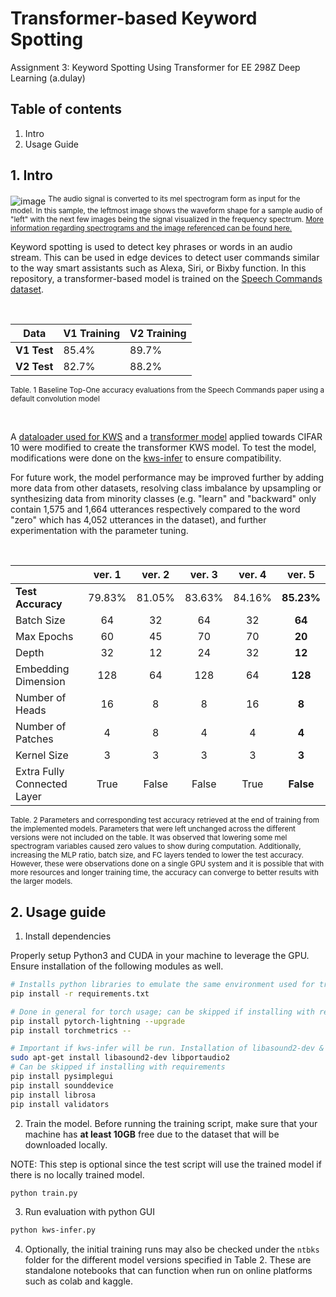 # Transformer-based Keyword Spotting
Assignment 3: Keyword Spotting Using Transformer for EE 298Z Deep Learning (a.dulay)

## Table of contents
1. Intro
2. Usage Guide

## 1. Intro
![image](https://user-images.githubusercontent.com/43136926/170849779-acd83e41-a35d-438d-abac-52af76eeb56d.png)
<sup>The audio signal is converted to its mel spectrogram form as input for the model. In this sample, the leftmost image shows the waveform shape for a sample audio of "left" with the next few images being the signal visualized in the frequency spectrum. <a href="https://github.com/izzajalandoni/Deep-Learning-Helper/blob/main/Notes/Homework_3.pdf">More information regarding spectrograms and the image referenced can be found here.</a></sup>

Keyword spotting is used to detect key phrases or words in an audio stream. This can be used in edge devices to detect user commands similar to the way smart assistants such as Alexa, Siri, or Bixby function. In this repository, a transformer-based model is trained on the [Speech Commands dataset](https://arxiv.org/pdf/1804.03209.pdf). 

<br/>

| Data     | V1 Training | V2 Training |
|----------|-------------|-------------|
| **V1 Test**  | 85.4%       | 89.7%       |
| **V2 Test**  | 82.7%       | 88.2%       |

<sup>Table. 1 Baseline Top-One accuracy evaluations from the Speech Commands paper using a default convolution model</sup>

<br/>

A [dataloader used for KWS](https://github.com/roatienza/Deep-Learning-Experiments/blob/master/versions/2022/supervised/python/kws_demo.ipynb) and a [transformer model](https://github.com/roatienza/Deep-Learning-Experiments/blob/master/versions/2022/transformer/python/transformer_demo.ipynb) applied towards CIFAR 10 were modified to create the transformer KWS model. To test the model, modifications were done on the [kws-infer](https://github.com/roatienza/Deep-Learning-Experiments/blob/master/versions/2022/supervised/python/kws-infer.py) to ensure compatibility.

For future work, the model performance may be improved further by adding more data from other datasets, resolving class imbalance by upsampling or synthesizing data from minority classes (e.g. "learn" and "backward" only contain 1,575 and 1,664 utterances respectively compared to the word "zero" which has 4,052 utterances in the dataset), and further experimentation with the parameter tuning. 

<br/>

|                             | ver. 1 | ver. 2 | ver. 3 | ver. 4 | ver. 5     |
|-----------------------------|:------:|:------:|:------:|:------:|:----------:|
| **Test Accuracy**               | 79.83% | 81.05% | 83.63% | 84.16% | **85.23%** |
| Batch Size                  | 64     | 32     | 64     | 32     | **64**     |
| Max Epochs                  | 60     | 45     | 70     | 70     | **20**     |
| Depth                       | 32     | 12     | 24     | 32     | **12**     |
| Embedding Dimension         | 128    | 64     | 128    | 64     | **128**    |
| Number of Heads             | 16     | 8      | 8      | 16     | **8**      |
| Number of Patches           | 4      | 8      | 4      | 4      | **4**      |
| Kernel Size                 | 3      | 3      | 3      | 3      | **3**      |
| Extra Fully Connected Layer | True   | False  | False  | True   | **False**  |

<sup>Table. 2 Parameters and corresponding test accuracy retrieved at the end of training from the implemented models. Parameters that were left unchanged across the different versions were not included on the table. It was observed that lowering some mel spectrogram variables caused zero values to show during computation. Additionally, increasing the MLP ratio, batch size, and FC layers tended to lower the test accuracy. However, these were observations done on a single GPU system and it is possible that with more resources and longer training time, the accuracy can converge to better results with the larger models.</sup>

## 2. Usage guide

1. Install dependencies

Properly setup Python3 and CUDA in your machine to leverage the GPU. Ensure installation of the following modules as well.

```bash
# Installs python libraries to emulate the same environment used for training.
pip install -r requirements.txt
```

```bash
# Done in general for torch usage; can be skipped if installing with requirements
pip install pytorch-lightning --upgrade
pip install torchmetrics --
```

```bash
# Important if kws-infer will be run. Installation of libasound2-dev & libportaudio2 is optional on Windows
sudo apt-get install libasound2-dev libportaudio2 
# Can be skipped if installing with requirements
pip install pysimplegui
pip install sounddevice 
pip install librosa
pip install validators
```

2. Train the model. Before running the training script, make sure that your machine has **at least 10GB** free due to the dataset that will be downloaded locally.

NOTE: This step is optional since the test script will use the trained model if there is no locally trained model.

```bash
python train.py
```

3. Run evaluation with python GUI
```bash
python kws-infer.py
```

4. Optionally, the initial training runs may also be checked under the `ntbks` folder for the different model versions specified in Table 2. These are standalone notebooks that can function when run on online platforms such as colab and kaggle.

